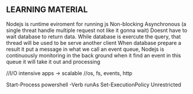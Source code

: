 ## LEARNING MATERIAL
Nodejs is runtime eviroment for running js
Non-blocking Asynchronous (a single threat handle multiple request not like it gonna wait)
Doesnt have to wait database to return data.
While database is exercute the query, that thread will be used to be serve another client
When database prepare a result it put a message in what we call an event queue,
Nodejs is continuously monitoring in the back ground when it find an event in this queue it will take it out and processing

//I/O intensive apps -> scalable 
//os, fs, events, http


Start-Process powershell -Verb runAs
Set-ExecutionPolicy Unrestricted